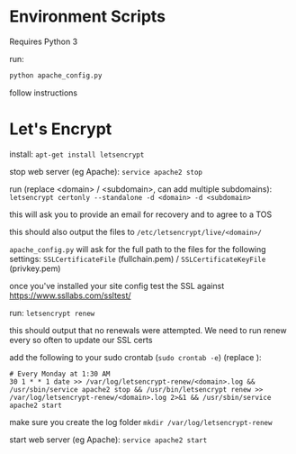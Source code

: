 Environment Scripts
===================

Requires Python 3

run:
```bash
python apache_config.py
```

follow instructions


Let's Encrypt
===
install:
`apt-get install letsencrypt`

stop web server (eg Apache):
`service apache2 stop`

run (replace \<domain> / \<subdomain>, can add multiple subdomains):
`letsencrypt certonly --standalone -d <domain> -d <subdomain>`

this will ask you to provide an email for recovery and to agree to a TOS

this should also output the files to `/etc/letsencrypt/live/<domain>/`

`apache_config.py` will ask for the full path to the files for the following settings:
`SSLCertificateFile` (fullchain.pem) / `SSLCertificateKeyFile` (privkey.pem)

once you've installed your site config test the SSL against https://www.ssllabs.com/ssltest/

run:
`letsencrypt renew`

this should output that no renewals were attempted. We need to run renew every so often to update our SSL certs

add the following to your sudo crontab (`sudo crontab -e`) (replace <domain>):
```
# Every Monday at 1:30 AM
30 1 * * 1 date >> /var/log/letsencrypt-renew/<domain>.log && /usr/sbin/service apache2 stop && /usr/bin/letsencrypt renew >> /var/log/letsencrypt-renew/<domain>.log 2>&1 && /usr/sbin/service apache2 start
```

make sure you create the log folder
`mkdir /var/log/letsencrypt-renew`

start web server (eg Apache):
`service apache2 start`
